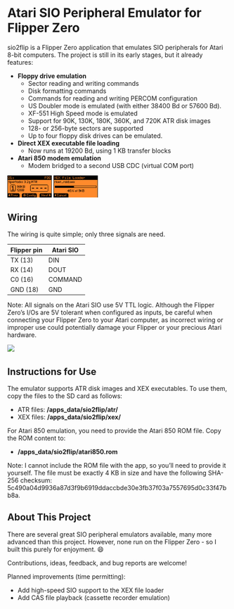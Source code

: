 # Atari SIO Peripheral Emulator for Flipper Zero

sio2flip is a Flipper Zero application that emulates SIO peripherals for Atari 8-bit computers. The project is still in its early stages, but it already features:

- **Floppy drive emulation**
  - Sector reading and writing commands
  - Disk formatting commands
  - Commands for reading and writing PERCOM configuration
  - US Doubler mode is emulated (with either 38400 Bd or 57600 Bd).
  - XF-551 High Speed mode is emulated 
  - Support for 90K, 130K, 180K, 360K, and 720K ATR disk images
  - 128- or 256-byte sectors are supported
  - Up to four floppy disk drives can be emulated.
- **Direct XEX executable file loading**
  - Now runs at 19200 Bd, using 1 KB transfer blocks
- **Atari 850 modem emulation**
  - Modem bridged to a second USB CDC (virtual COM port)


<div>
<img src="screenshots/screenshot_fdd.png" width="20%" />
<img src="screenshots/screenshot_xex_loader.png" width="20%" />
</div>

## Wiring

The wiring is quite simple; only three signals are need. 

| Flipper pin  | Atari SIO |
| ------------ | --------- |
| TX (13)      | DIN       |
| RX (14)      | DOUT      |
| C0 (16)      | COMMAND   |
| GND (18)     | GND       |

Note: All signals on the Atari SIO use 5V TTL logic. Although the Flipper Zero’s I/Os are 5V tolerant when configured as inputs, be careful when connecting your Flipper Zero to your Atari computer, as incorrect wiring or improper use could potentially damage your Flipper or your precious Atari hardware.

<img src="https://github.com/user-attachments/assets/71bd3d8d-ba43-493b-aad7-f414037da486" width="20%" />

## Instructions for Use

The emulator supports ATR disk images and XEX executables. To use them, copy the files to the SD card as follows:
- ATR files: **/apps_data/sio2flip/atr/**
- XEX files: **/apps_data/sio2flip/xex/**

For Atari 850 emulation, you need to provide the Atari 850 ROM file. Copy the ROM content to:
- **/apps_data/sio2flip/atari850.rom**

Note: I cannot include the ROM file with the app, so you’ll need to provide it yourself. The file must be exactly 4 KB in size and have the following SHA-256 checksum:
5c490a04d9936a87d3f9b6919ddaccbde30e3fb37f03a7557695d0c33f47bb8a.

## About This Project

There are several great SIO peripheral emulators available, many more advanced than this project. 
However, none run on the Flipper Zero - so I built this purely for enjoyment. 😄

Contributions, ideas, feedback, and bug reports are welcome!

Planned improvements (time permitting):
- Add high-speed SIO support to the XEX file loader
- Add CAS file playback (cassette recorder emulation)
